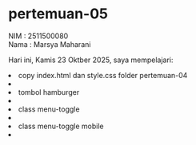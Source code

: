 # pertemuan-05

NIM : 2511500080<br>
Nama : Marsya Maharani<br>

Hari ini, Kamis 23 Oktber 2025, saya mempelajari:
<li>copy index.html dan style.css folder pertemuan-04<li>
<li>tombol hamburger<li>
<li>class menu-toggle<li>
<li>class menu-toggle mobile<li>
